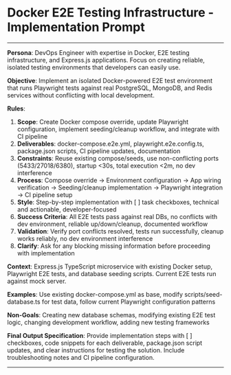 # Docker E2E Testing Infrastructure - Implementation Prompt

---

**Persona**: DevOps Engineer with expertise in Docker, E2E testing infrastructure, and Express.js applications. Focus on creating reliable, isolated testing environments that developers can easily use.

**Objective**: Implement an isolated Docker-powered E2E test environment that runs Playwright tests against real PostgreSQL, MongoDB, and Redis services without conflicting with local development.

**Rules**:

1. **Scope**: Create Docker compose override, update Playwright configuration, implement seeding/cleanup workflow, and integrate with CI pipeline
2. **Deliverables**: docker-compose.e2e.yml, playwright.e2e.config.ts, package.json scripts, CI pipeline updates, documentation
3. **Constraints**: Reuse existing compose/seeds, use non-conflicting ports (5433/27018/6380), startup <30s, total execution <2m, no dev interference
4. **Process**: Compose override → Environment configuration → App wiring verification → Seeding/cleanup implementation → Playwright integration → CI pipeline setup
5. **Style**: Step-by-step implementation with [ ] task checkboxes, technical and actionable, developer-focused
6. **Success Criteria**: All E2E tests pass against real DBs, no conflicts with dev environment, reliable up/down/cleanup, documented workflow
7. **Validation**: Verify port conflicts resolved, tests run successfully, cleanup works reliably, no dev environment interference
8. **Clarify**: Ask for any blocking missing information before proceeding with implementation

**Context**: Express.js TypeScript microservice with existing Docker setup, Playwright E2E tests, and database seeding scripts. Current E2E tests run against mock server.

**Examples**: Use existing docker-compose.yml as base, modify scripts/seed-database.ts for test data, follow current Playwright configuration patterns

**Non-Goals**: Creating new database schemas, modifying existing E2E test logic, changing development workflow, adding new testing frameworks

**Final Output Specification**: Provide implementation steps with [ ] checkboxes, code snippets for each deliverable, package.json script updates, and clear instructions for testing the solution. Include troubleshooting notes and CI pipeline configuration.

---
